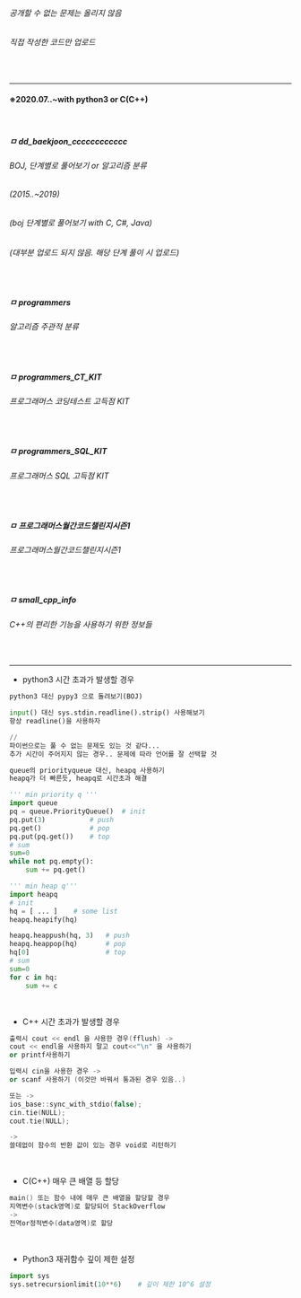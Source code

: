 ###### *공개할 수 없는 문제는 올리지 않음*
###### *직접 작성한 코드만 업로드*
<br>

---
#### ※2020.07..~with python3 or C(C++)
<br>

##### ㅁ dd_baekjoon_cccccccccccc
###### BOJ, 단계별로 풀어보기 or 알고리즘 분류
###### (2015..~2019)
###### (boj 단계별로 풀어보기 with C, C#, Java)
###### (대부분 업로드 되지 않음. 해당 단계 풀이 시 업로드)
<br>

##### ㅁ programmers
###### 알고리즘 주관적 분류
<br>

##### ㅁ programmers_CT_KIT
###### 프로그래머스 코딩테스트 고득점 KIT
<br>

##### ㅁ programmers_SQL_KIT
###### 프로그래머스 SQL 고득점 KIT
<br>

##### ㅁ 프로그래머스월간코드챌린지시즌1
###### 프로그래머스월간코드챌린지시즌1
<br>

##### ㅁ small_cpp_info
###### C++의 편리한 기능을 사용하기 위한 정보들

<br>

*************************************************************************

* python3 시간 초과가 발생할 경우
```py
python3 대신 pypy3 으로 돌려보기(BOJ)

input() 대신 sys.stdin.readline().strip() 사용해보기
항상 readline()을 사용하자

//
파이썬으로는 풀 수 없는 문제도 있는 것 같다...
추가 시간이 주어지지 않는 경우.. 문제에 따라 언어를 잘 선택할 것
```
```py
queue의 priorityqueue 대신, heapq 사용하기
heapq가 더 빠른듯, heapq로 시간초과 해결

''' min priority q '''
import queue
pq = queue.PriorityQueue()  # init
pq.put(3)           # push
pq.get()            # pop
pq.put(pq.get())    # top
# sum
sum=0
while not pq.empty():
    sum += pq.get()

''' min heap q'''
import heapq
# init
hq = [ ... ]    # some list
heapq.heapify(hq)

heapq.heappush(hq, 3)   # push
heapq.heappop(hq)       # pop
hq[0]                   # top
# sum
sum=0
for c in hq:
    sum += c

```
<br>

* C++ 시간 초과가 발생할 경우
```cpp
출력시 cout << endl 을 사용한 경우(fflush) ->
cout << endl을 사용하지 말고 cout<<"\n" 을 사용하기
or printf사용하기

입력시 cin을 사용한 경우 ->
or scanf 사용하기 (이것만 바꿔서 통과된 경우 있음..)

또는 ->
ios_base::sync_with_stdio(false);
cin.tie(NULL);
cout.tie(NULL);

->
쓸데없이 함수의 반환 값이 있는 경우 void로 리턴하기
```
<br>

* C(C++) 매우 큰 배열 등 할당
```cpp
main() 또는 함수 내에 매우 큰 배열을 할당할 경우
지역변수(stack영역)로 할당되어 StackOverflow
->
전역or정적변수(data영역)로 할당
```
<br>

* Python3 재귀함수 깊이 제한 설정
```py
import sys
sys.setrecursionlimit(10**6)    # 깊이 제한 10^6 설정
```

